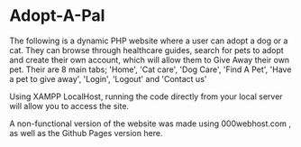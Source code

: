 # Adopt-A-Pal

The following is a dynamic PHP website where a user can adopt a dog or a cat. 
They can browse through healthcare guides, search for pets to adopt and create 
their own account, which will allow them to Give Away their own pet. 
Their are 8 main tabs; 
'Home', 'Cat care', 'Dog Care', 'Find A Pet', 
'Have a pet to give away', 'Login', 'Logout' 
and 'Contact us' 

Using XAMPP LocalHost, running the code directly 
from your local server will allow you to access the site. 

A non-functional version of the website was made using 
000webhost.com , as well as the Github Pages version here. 

